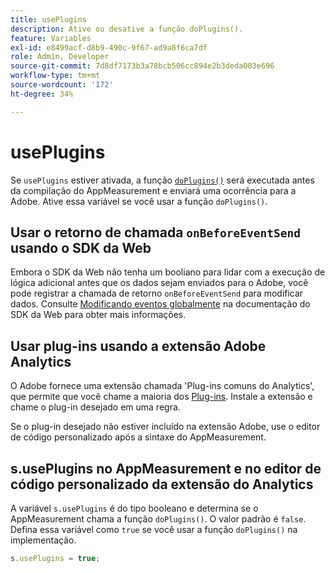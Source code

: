 ```yaml
---
title: usePlugins
description: Ative ou desative a função doPlugins().
feature: Variables
exl-id: e8499acf-d8b9-490c-9f67-ad9a8f6ca7df
role: Admin, Developer
source-git-commit: 7d8df7173b3a78bcb506cc894e2b3deda003e696
workflow-type: tm+mt
source-wordcount: '172'
ht-degree: 34%

---
```


# usePlugins

Se `usePlugins` estiver ativada, a função [`doPlugins()`](../functions/doplugins.md) será executada antes da compilação do AppMeasurement e enviará uma ocorrência para a Adobe. Ative essa variável se você usar a função `doPlugins()`.

## Usar o retorno de chamada `onBeforeEventSend` usando o SDK da Web

Embora o SDK da Web não tenha um booliano para lidar com a execução de lógica adicional antes que os dados sejam enviados para o Adobe, você pode registrar a chamada de retorno `onBeforeEventSend` para modificar dados. Consulte [Modificando eventos globalmente](https://experienceleague.adobe.com/docs/experience-platform/edge/fundamentals/tracking-events.html#modifying-events-globally) na documentação do SDK da Web para obter mais informações.

## Usar plug-ins usando a extensão Adobe Analytics

O Adobe fornece uma extensão chamada &#39;Plug-ins comuns do Analytics&#39;, que permite que você chame a maioria dos [Plug-ins](../plugins/impl-plugins.md). Instale a extensão e chame o plug-in desejado em uma regra.

Se o plug-in desejado não estiver incluído na extensão Adobe, use o editor de código personalizado após a sintaxe do AppMeasurement.

## s.usePlugins no AppMeasurement e no editor de código personalizado da extensão do Analytics

A variável `s.usePlugins` é do tipo booleano e determina se o AppMeasurement chama a função `doPlugins()`. O valor padrão é `false`. Defina essa variável como `true` se você usar a função `doPlugins()` na implementação.

```js
s.usePlugins = true;
```
